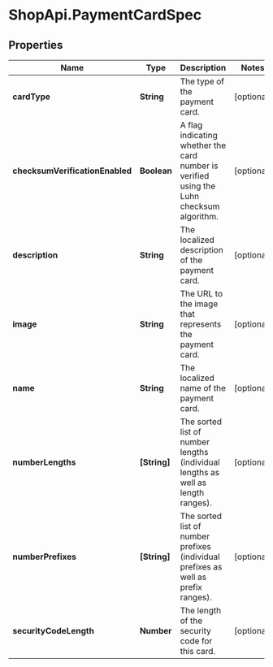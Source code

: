 # ShopApi.PaymentCardSpec

## Properties

Name | Type | Description | Notes
------------ | ------------- | ------------- | -------------
**cardType** | **String** | The type of the payment card. | [optional] 
**checksumVerificationEnabled** | **Boolean** | A flag indicating whether the card number is verified using the Luhn checksum algorithm. | [optional] 
**description** | **String** | The localized description of the payment card. | [optional] 
**image** | **String** | The URL to the image that represents the payment card. | [optional] 
**name** | **String** | The localized name of the payment card. | [optional] 
**numberLengths** | **[String]** | The sorted list of number lengths (individual lengths as well as  length ranges). | [optional] 
**numberPrefixes** | **[String]** | The sorted list of number prefixes (individual prefixes as well  as prefix ranges). | [optional] 
**securityCodeLength** | **Number** | The length of the security code for this card. | [optional] 


